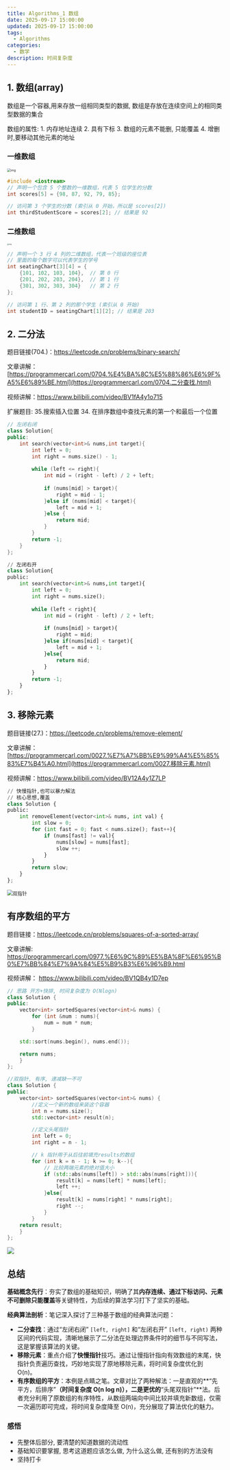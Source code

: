 ```yaml
---
title: Algorithms_1 数组
date: 2025-09-17 15:00:00
updated: 2025-09-17 15:00:00
tags:
  - Algorithms
categories:
  - 数学
description: 时间复杂度
---
```



##  1. 数组(array)

数组是一个容器,用来存放一组相同类型的数据, 数组是存放在连续空间上的相同类型数据的集合

数组的属性: 1. 内存地址连续 2. 具有下标 3. 数组的元素不能删, 只能覆盖 4. 增删时,要移动其他元素的地址

### 一维数组

<img src="https://file1.kamacoder.com/i/algo/%E7%AE%97%E6%B3%95%E9%80%9A%E5%85%B3%E6%95%B0%E7%BB%84.png" alt="img" style="zoom: 50%;" />

```c++
#include <iostream>
// 声明一个包含 5 个整数的一维数组，代表 5 位学生的分数
int scores[5] = {98, 87, 92, 79, 85};

// 访问第 3 个学生的分数 (索引从 0 开始，所以是 scores[2])
int thirdStudentScore = scores[2]; // 结果是 92
```

### 二维数组

<img src="https://file1.kamacoder.com/i/algo/20201214111631844.png" alt="img" style="zoom: 25%;" />

```c++
// 声明一个 3 行 4 列的二维数组，代表一个班级的座位表
// 里面的每个数字可以代表学生的学号
int seatingChart[3][4] = {
    {101, 102, 103, 104},  // 第 0 行
    {201, 202, 203, 204},  // 第 1 行
    {301, 302, 303, 304}   // 第 2 行
};

// 访问第 1 行、第 2 列的那个学生 (索引从 0 开始)
int studentID = seatingChart[1][2]; // 结果是 203
```

##  2. 二分法 

题目链接(704.)：https://leetcode.cn/problems/binary-search/

文章讲解：[https://programmercarl.com/0704.%E4%BA%8C%E5%88%86%E6%9F%A5%E6%89%BE.html](https://programmercarl.com/0704.二分查找.html)

视频讲解：https://www.bilibili.com/video/BV1fA4y1o715

扩展题目: 35.搜索插入位置 34. 在排序数组中查找元素的第一个和最后一个位置

```c++
// 左闭右闭
class Solution{
public:
    int search(vector<int>& nums,int target){
        int left = 0;
        int right = nums.size() - 1;
        
        while (left <= right){
            int mid = (right - left) / 2 + left;
            
            if (nums[mid] > target){
                right = mid - 1;
            }else if (nums[mid] < target){
                left = mid + 1; 
            }else {
                return mid;
            }
        }
        return -1;
    }
};

```

```python
// 左闭右开
class Solution{
public:
    int search(vector<int>& nums,int target){
        int left = 0;
        int right = nums.size();
        
        while (left < right){
            int mid = (right - left) / 2 + left;
            
            if (nums[mid] > target){
                right = mid;
            }else if(nums[mid] < target){
                left = mid + 1;
            }else{
                return mid;
            }
        }
        return -1;
    }
};
```

## 3. 移除元素

题目链接(27.)：https://leetcode.cn/problems/remove-element/ 

文章讲解：[https://programmercarl.com/0027.%E7%A7%BB%E9%99%A4%E5%85%83%E7%B4%A0.html](https://programmercarl.com/0027.移除元素.html)

视频讲解：https://www.bilibili.com/video/BV12A4y1Z7LP 

```python
// 快慢指针,也可以暴力解法
// 核心思想,覆盖
class Solution {
public:
    int removeElement(vector<int>& nums, int val) {
        int slow = 0;
        for (int fast = 0; fast < nums.size(); fast++){
            if (nums[fast] != val){
                nums[slow] = nums[fast];
                slow ++;
            }
        }
        return slow;
    }
};
```

<img src="https://file1.kamacoder.com/i/algo/27.%E7%A7%BB%E9%99%A4%E5%85%83%E7%B4%A0-%E5%8F%8C%E6%8C%87%E9%92%88%E6%B3%95.gif" alt="双指针" style="zoom: 80%;" />

## 有序数组的平方

题目链接：https://leetcode.cn/problems/squares-of-a-sorted-array/

文章讲解:  https://programmercarl.com/0977.%E6%9C%89%E5%BA%8F%E6%95%B0%E7%BB%84%E7%9A%84%E5%B9%B3%E6%96%B9.html

视频讲解： https://www.bilibili.com/video/BV1QB4y1D7ep 

```c++
// 思路 开方+快排, 时间复杂度为 O(Nlogn)
class Solution {
public:
    vector<int> sortedSquares(vector<int>& nums) {
        for (int &num : nums){
            num = num * num;
        }

    std::sort(nums.begin(), nums.end());

    return nums;
    }
};
```

```c++
//双指针, 有序, 递减缺一不可
class Solution {
public:
    vector<int> sortedSquares(vector<int>& nums) {
        //定义一个新的数组来装这个容器
        int n = nums.size();
        std::vector<int> result(n);

        //定义头尾指针
        int left = 0;
        int right = n - 1;

        // k 指针用于从后往前填充results的数组
        for (int k = n - 1; k >= 0; k--){
            // 比较两端元素的绝对值大小
            if (std::abs(nums[left]) > std::abs(nums[right])){
                result[k] = nums[left] * nums[left];
                left ++;
            }else{ 
                result[k] = nums[right] * nums[right];
                right --;
            }
        }
    return result;
    }
};
```

![](https://file1.kamacoder.com/i/algo/977.%E6%9C%89%E5%BA%8F%E6%95%B0%E7%BB%84%E7%9A%84%E5%B9%B3%E6%96%B9.gif)

##  总结

**基础概念先行**：夯实了数组的基础知识，明确了其**内存连续、通过下标访问、元素不可删除只能覆盖**等关键特性，为后续的算法学习打下了坚实的基础。

**经典算法剖析**：笔记深入探讨了三种基于数组的经典算法问题：

- **二分查找**：通过“左闭右闭” `[left, right]` 和“左闭右开” `[left, right)` 两种区间的代码实现，清晰地展示了二分法在处理边界条件时的细节与不同写法，这是掌握该算法的关键。
- **移除元素**：重点介绍了**快慢指针**技巧。通过让慢指针指向有效数组的末尾，快指针负责遍历查找，巧妙地实现了原地移除元素，将时间复杂度优化到 O(n)。
- **有序数组的平方**：本例是点睛之笔。文章对比了两种解法：一是直观的**“先平方，后排序”**（时间复杂度 O(n log n)），二是更优的**“头尾双指针”**法。后者充分利用了原数组的有序特性，从数组两端向中间比较并填充新数组，仅需一次遍历即可完成，将时间复杂度降至 O(n)，充分展现了算法优化的魅力。

###  感悟

- 先整体后部分, 要清楚的知道数据的流动性
- 基础知识要掌握, 思考这道题应该怎么做, 为什么这么做, 还有别的方法没有
- 坚持打卡